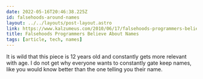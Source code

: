 ```yaml
---
date: 2022-05-16T20:46:38.225Z
id: falsehoods-around-names
layout: ../../layouts/post-layout.astro
link: https://www.kalzumeus.com/2010/06/17/falsehoods-programmers-believe-about-names/
title: Falsehoods Programmers Believe About Names
tags: [article, tech, names]
---
```


It is wild that this piece is 12 years old and constantly gets more relevant with age. I do not get why everyone wants to constantly gate keep names, like you would know better than the one telling you their name.
